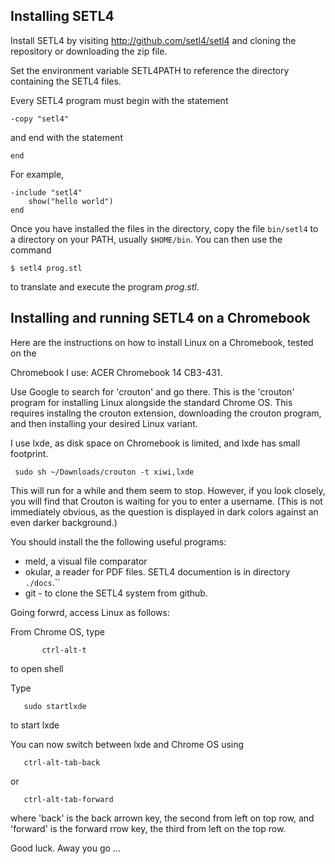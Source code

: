 ##  Installing SETL4

Install SETL4 by visiting http://github.com/setl4/setl4 and cloning the repository
or downloading the zip file.

Set the environment variable SETL4PATH to reference the directory containing the
SETL4 files.

Every SETL4 program must begin with the statement

```
-copy "setl4"
```

and end with the statement

```
end
```
For example,

```
-include "setl4"
    show("hello world")
end
```

Once you have installed the files in the directory, copy the file `bin/setl4`
to a directory on your PATH, usually `$HOME/bin`. You can then use the command
```
$ setl4 prog.stl
```
to translate and execute the program _prog.stl_. 

## Installing and running SETL4 on a Chromebook

Here are the instructions on how to install Linux on a Chromebook, tested on the

Chromebook I use:   ACER Chromebook 14  CB3-431.

Use Google to search for 'crouton' and go there. This is the 'crouton' program for
installing Linux alongside the standard Chrome OS. This requires installng the
crouton extension, downloading the crouton program, and then installing your
desired Linux variant.

I use lxde, as disk space on Chromebook is limited, and lxde has small footprint.

```
 sudo sh ~/Downloads/crouton -t xiwi,lxde

```

This will run for a while and them seem to stop. However, if you look
closely, you will find that Crouton is waiting for you to enter a username.
(This is not immediately obvious, as the question is displayed in dark
colors against an even darker background.)

You should install the the following useful programs:

- meld, a visual file comparator
- okular, a reader for PDF files. SETL4 documention is in directory `./docs`.``
- git - to clone the SETL4 system from github.

Going forwrd, access Linux as follows:

From Chrome OS, type 
```
       ctrl-alt-t
```
to open shell

Type
```
   sudo startlxde
```
to start lxde

You can now switch between lxde and Chrome OS using
```
   ctrl-alt-tab-back
```
or
```
   ctrl-alt-tab-forward
```

where 'back' is the back arrown key, the second from left on top row, and
'forward' is the forward rrow key, the third from left on the top row.

Good luck. Away you go ...

